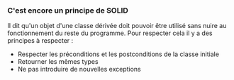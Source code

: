 ### C'est encore un principe de **SOLID**
Il dit qu'un objet d'une classe dérivée doit pouvoir être utilisé sans nuire au fonctionnement du reste du programme. Pour respecter cela il y a des principes à respecter : 
* Respecter les préconditions et les postconditions de la classe initiale
* Retourner les mêmes types
* Ne pas introduire de nouvelles exceptions